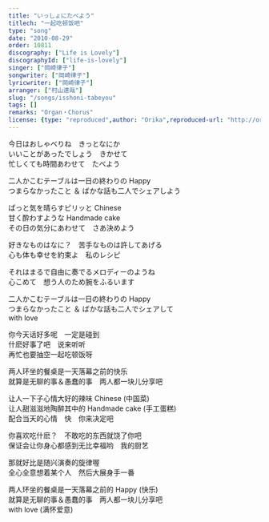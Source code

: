 ```yaml
---
title: "いっしょにたべよう"
titlech: "一起吃顿饭吧"
type: "song"
date: "2010-08-29"
order: 10811
discography: ["Life is Lovely"]
discographyId: ["life-is-lovely"]
singer: ["岡崎律子"]
songwriter: ["岡崎律子"]
lyricwriter: ["岡崎律子"]
arranger: ["村山達哉"]
slug: "/songs/isshoni-tabeyou"
tags: []
remarks: "Organ・Chorus"
license: {type: "reproduced",author: "Orika",reproduced-url: "http://orikamushi.myweb.hinet.net/",reproduced-website: "織歌蟲網站"}
---
```


今日はおしゃべりね　きっとなにか   
いいことがあったでしょう　きかせて   
忙しくても時間あわせて　たべよう   
  
二人かこむテーブルは一日の終わりの Happy   
つまらなかったこと ＆ ばかな話も二人でシェアしよう   
  
ぱっと気を晴らすピリッと Chinese   
甘く酔わすような Handmade cake   
その日の気分にあわせて　さあ決めよう   
  
好きなものはなに？　苦手なものは許してあげる   
心も体も幸せを約束よ　私のレシピ   
  
それはまるで自由に奏でるメロディーのようね   
心こめて　想う人のため腕をふるいます   
  
二人かこむテーブルは一日の終わりの Happy   
つまらなかったこと ＆ ばかな話も二人でシェアして   
with love  

<!-- 翻译 -->

你今天话好多呢　一定是碰到  
什麽好事了吧　说来听听  
再忙也要抽空一起吃顿饭呀  
  
两人环坐的餐桌是一天落幕之前的快乐  
就算是无聊的事＆愚蠢的事　两人都一块儿分享吧  
  
让人一下子心情大好的辣味 Chinese (中国菜)  
让人甜滋滋地陶醉其中的 Handmade cake (手工蛋糕)  
配合当天的心情　快　你来决定吧  
  
你喜欢吃什麽？　不敢吃的东西就饶了你吧  
保证会让你身心都感到无比幸福哟　我的厨艺  
  
那就好比是随兴演奏的旋律喔  
全心全意想着某个人　然后大展身手一番  
  
两人环坐的餐桌是一天落幕之前的 Happy (快乐)  
就算是无聊的事＆愚蠢的事　两人都一块儿分享吧  
with love (满怀爱意)
